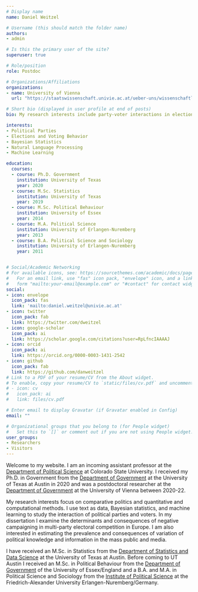 ```yaml
---
# Display name
name: Daniel Weitzel

# Username (this should match the folder name)
authors:
- admin

# Is this the primary user of the site?
superuser: true

# Role/position
role: Postdoc

# Organizations/Affiliations
organizations:
- name: University of Vienna
  url: "https://staatswissenschaft.univie.ac.at/ueber-uns/wissenschaftliches-personal/daniel-weitzel/"

# Short bio (displayed in user profile at end of posts)
bio: My research interests include party-voter interactions in elections and quantitative and computational methods.

interests:
- Political Parties
- Elections and Voting Behavior
- Bayesian Statistics
- Natural Language Processing
- Machine Learning

education:
  courses:
  - course: Ph.D. Government
    institution: University of Texas
    year: 2020
  - course: M.Sc. Statistics
    institution: University of Texas
    year: 2019
  - course: M.Sc. Political Behaviour
    institution: University of Essex
    year: 2014
  - course: M.A. Political Science
    institution: University of Erlangen-Nuremberg
    year: 2013
  - course: B.A. Political Science and Sociology
    institution: University of Erlangen-Nuremberg
    year: 2011


# Social/Academic Networking
# For available icons, see: https://sourcethemes.com/academic/docs/page-builder/#icons
#   For an email link, use "fas" icon pack, "envelope" icon, and a link in the
#   form "mailto:your-email@example.com" or "#contact" for contact widget.
social:
- icon: envelope
  icon_pack: fas
  link: 'mailto:daniel.weitzel@univie.ac.at' 
- icon: twitter
  icon_pack: fab
  link: https://twitter.com/dweitzel
- icon: google-scholar
  icon_pack: ai
  link: https://scholar.google.com/citations?user=RpLfncIAAAAJ
- icon: orcid
  icon_pack: ai
  link: https://orcid.org/0000-0003-1431-2542
- icon: github
  icon_pack: fab
  link: https://github.com/danweitzel
# Link to a PDF of your resume/CV from the About widget.
# To enable, copy your resume/CV to `static/files/cv.pdf` and uncomment the lines below.
# - icon: cv
#   icon_pack: ai
#   link: files/cv.pdf

# Enter email to display Gravatar (if Gravatar enabled in Config)
email: ""

# Organizational groups that you belong to (for People widget)
#   Set this to `[]` or comment out if you are not using People widget.
user_groups:
- Researchers
- Visitors
---
```


Welcome to my website. I am an incoming assistant professor at the [Department of Political Science](https://polisci.colostate.edu/) at Colorado State University. I received my Ph.D. in Government from the [Department of Government](https://liberalarts.utexas.edu/government/) at the University of Texas at Austin in 2020 and was a postdoctoral researcher at the [Department of Government](https://staatswissenschaft.univie.ac.at/en/page/3/) at the University of Vienna between 2020-22. 

My research interests focus on comparative politics and quantitative and computational methods. I use text as data, Bayesian statistics, and machine learning to study the interaction of political parties and voters. In my dissertation I examine the determinants and consequences of negative campaigning in multi-party electoral competition in Europe. I am also interested in estimating the prevalence and consequences of variation of political knowledge and information in the mass public and media. 

I have received an M.Sc. in Statistics from the [Department of Statistics and Data Science](https://stat.utexas.edu/) at the University of Texas at Austin. Before coming to UT Austin I received an M.Sc. in Political Behaviour from the [Department of Government](https://www.essex.ac.uk/departments/government) of the University of Essex/England and a B.A. and M.A. in Political Science and Sociology from the [Institute of Political Science](https://www.pol.phil.fau.eu/) at the Friedrich-Alexander University Erlangen-Nuremberg/Germany. 

